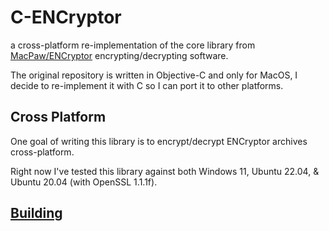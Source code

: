 
# C-ENCryptor

a cross-platform re-implementation of the core library from [MacPaw/ENCryptor](https://github.com/MacPaw/ENCryptor) encrypting/decrypting software.

The original repository is written in Objective-C and only for MacOS, I decide to re-implement it with C so I can port it to other platforms.


## Cross Platform

One goal of writing this library is to encrypt/decrypt ENCryptor archives cross-platform.

Right now I've tested this library against both Windows 11, Ubuntu 22.04, & Ubuntu 20.04 (with OpenSSL 1.1.1f).


## [Building](./BUILD.md)
